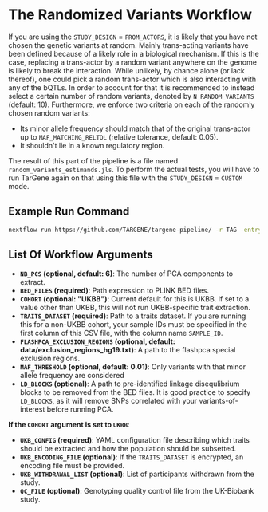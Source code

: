 # The Randomized Variants Workflow

If you are using the `STUDY_DESIGN` = `FROM_ACTORS`, it is likely that you have not chosen the genetic variants at random. Mainly trans-acting variants have been defined because of a likely role in a biological mechanism. If this is the case, replacing a trans-actor by a random variant anywhere on the genome is likely to break the interaction. While unlikely, by chance alone (or lack thereof), one could pick a random trans-actor which is also interacting with any of the bQTLs. In order to account for that it is recommended to instead select a certain number of random variants, denoted by `N_RANDOM_VARIANTS` (default: 10). Furthermore, we enforce two criteria on each of the randomly chosen random variants:

- Its minor allele frequency should match that of the original trans-actor up to `MAF_MATCHING_RELTOL` (relative tolerance, default: 0.05).
- It shouldn't lie in a known regulatory region.

The result of this part of the pipeline is a file named `random_variants_estimands.jls`. To perform the actual tests, you will have to run TarGene again on that using this file with the `STUDY_DESIGN` = `CUSTOM` mode.

## Example Run Command

```bash
nextflow run https://github.com/TARGENE/targene-pipeline/ -r TAG -entry RANDOMIZATION_TEST -profile P -resume
```

## List Of Workflow Arguments

- **`NB_PCS` (optional, default: 6)**: The number of PCA components to extract.
- **`BED_FILES` (required)**: Path expression to PLINK BED files.
- **`COHORT` (optional: "UKBB")**: Current default for this is UKBB. If set to a value other than UKBB, this will not run UKBB-specific trait extraction.
- **`TRAITS_DATASET` (required)**: Path to a traits dataset. If you are running this for a non-UKBB cohort, your sample IDs must be specified in the first column of this CSV file, with the column name `SAMPLE_ID`.
- **`FLASHPCA_EXCLUSION_REGIONS` (optional, default: data/exclusion_regions_hg19.txt)**: A path to the flashpca special exclusion regions.
- **`MAF_THRESHOLD` (optional, default: 0.01)**: Only variants with that minor allele frequency are considered
- **`LD_BLOCKS` (optional)**: A path to pre-identified linkage disequlibrium blocks to be removed from the BED files. It is good practice to specify `LD_BLOCKS`, as it will remove SNPs correlated with your variants-of-interest before running PCA.

**If the `COHORT` argument is set to `UKBB`**:

- **`UKB_CONFIG` (required)**: YAML configuration file describing which traits should be extracted and how the population should be subsetted.
- **`UKB_ENCODING_FILE` (optional)**: If the `TRAITS_DATASET` is encrypted, an encoding file must be provided.
- **`UKB_WITHDRAWAL_LIST` (optional)**: List of participants withdrawn from the study.
- **`QC_FILE` (optional)**: Genotyping quality control file from the UK-Biobank study.
